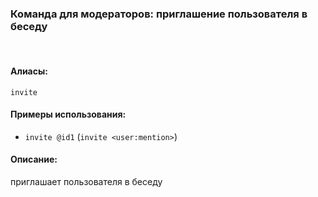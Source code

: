 ### **Команда для модераторов: приглашение пользователя в беседу**
<br>

#### **Алиасы**:
`invite`


#### **Примеры использования**:
- `invite @id1` (`invite <user:mention>`)


#### **Описание**:
приглашает пользователя в беседу
